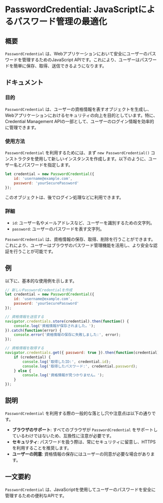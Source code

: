 <!--
Meta Description: # PasswordCredential: JavaScriptによるパスワード管理の最適化 ## 概要 `PasswordCredential` は、Webアプリケーションにおいて安全にユーザーのパスワードを管理するためのJavaScript APIです。これにより、ユーザーはパスワードを簡単に保...
Meta Keywords: passwordcredential, credential, password, console, log
-->

# PasswordCredential: JavaScriptによるパスワード管理の最適化

## 概要
`PasswordCredential` は、Webアプリケーションにおいて安全にユーザーのパスワードを管理するためのJavaScript APIです。これにより、ユーザーはパスワードを簡単に保存、取得、送信できるようになります。

## ドキュメント
### 目的
`PasswordCredential` は、ユーザーの資格情報を表すオブジェクトを生成し、Webアプリケーションにおけるセキュリティの向上を目的としています。特に、Credential Management APIの一部として、ユーザーのログイン情報を効率的に管理できます。

### 使用方法
`PasswordCredential` を利用するためには、まず `new PasswordCredential()` コンストラクタを使用して新しいインスタンスを作成します。以下のように、ユーザー名とパスワードを指定します。

```javascript
let credential = new PasswordCredential({
    id: 'username@example.com',
    password: 'yourSecurePassword'
});
```

このオブジェクトは、後でログイン処理などに利用できます。

### 詳細
- `id`: ユーザー名やメールアドレスなど、ユーザーを識別するための文字列。
- `password`: ユーザーのパスワードを表す文字列。

`PasswordCredential` は、資格情報の保存、取得、削除を行うことができます。これにより、ユーザーはブラウザのパスワード管理機能を活用し、より安全な認証を行うことが可能です。

## 例
以下に、基本的な使用例を示します。

```javascript
// 新しいPasswordCredentialを作成
let credential = new PasswordCredential({
    id: 'username@example.com',
    password: 'yourSecurePassword'
});

// 資格情報を送信する
navigator.credentials.store(credential).then(function() {
    console.log('資格情報が保存されました。');
}).catch(function(error) {
    console.error('資格情報の保存に失敗しました:', error);
});

// 資格情報を取得する
navigator.credentials.get({ password: true }).then(function(credential) {
    if (credential) {
        console.log('取得したID:', credential.id);
        console.log('取得したパスワード:', credential.password);
    } else {
        console.log('資格情報が見つかりません。');
    }
});
```

## 説明
`PasswordCredential` を利用する際の一般的な落とし穴や注意点は以下の通りです。

- **ブラウザのサポート**: すべてのブラウザが `PasswordCredential` をサポートしているわけではないため、互換性に注意が必要です。
- **セキュリティ**: パスワードを扱う際は、常にセキュリティに留意し、HTTPSを利用することを推奨します。
- **ユーザーの同意**: 資格情報の保存にはユーザーの同意が必要な場合があります。

## 一文要約
`PasswordCredential` は、JavaScriptを使用してユーザーのパスワードを安全に管理するための便利なAPIです。